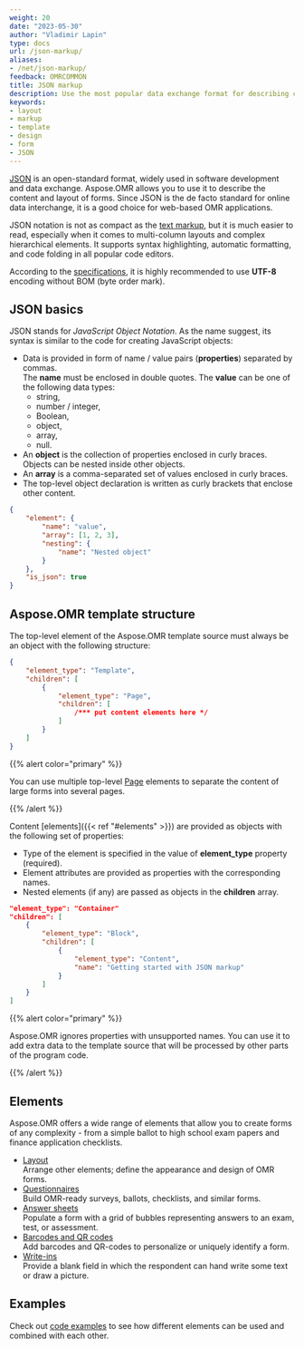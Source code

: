 ```yaml
---
weight: 20
date: "2023-05-30"
author: "Vladimir Lapin"
type: docs
url: /json-markup/
aliases:
- /net/json-markup/
feedback: OMRCOMMON
title: JSON markup
description: Use the most popular data exchange format for describing complex Aspose.OMR forms as nested data structures.
keywords:
- layout
- markup
- template
- design
- form
- JSON
---
```


[JSON](https://www.json.org/json-en.html) is an open-standard format, widely used in software development and data exchange. Aspose.OMR allows you to use it to describe the content and layout of forms. Since JSON is the de facto standard for online data interchange, it is a good choice for web-based OMR applications.

JSON notation is not as compact as the [text markup](/omr/txt-markup/), but it is much easier to read, especially when it comes to multi-column layouts and complex hierarchical elements. It supports syntax highlighting, automatic formatting, and code folding in all popular code editors.

According to the [specifications](https://datatracker.ietf.org/doc/html/rfc8259), it is highly recommended to use **UTF-8** encoding  without BOM (byte order mark).

## JSON basics

JSON stands for _JavaScript Object Notation_. As the name suggest, its syntax is similar to the code for creating JavaScript objects:

- Data is provided in form of name / value pairs (**properties**) separated by commas.  
  The **name** must be enclosed in double quotes. The **value** can be one of the following data types:
    - string,
    - number / integer,
    - Boolean,
    - object,
    - array,
    - null.
- An **object** is the collection of properties enclosed in curly braces. Objects can be nested inside other objects.
- An **array** is a comma-separated set of values enclosed in curly braces.
- The top-level object declaration is written as curly brackets that enclose other content.

```json
{
	"element": {
		"name": "value",
		"array": [1, 2, 3],
		"nesting": {
			"name": "Nested object"
		}
	},
	"is_json": true
}
```

## Aspose.OMR template structure

The top-level element of the Aspose.OMR template source must always be an object with the following structure:

```json
{
	"element_type": "Template",
	"children": [
		{
			"element_type": "Page",
			"children": [
				/*** put content elements here */
			]
		}
	]
}
```

{{% alert color="primary" %}} 

You can use multiple top-level [Page](/omr/json-markup/page/) elements to separate the content of large forms into several pages.

{{% /alert %}}

Content [elements]({{< ref "#elements" >}}) are provided as objects with the following set of properties:

- Type of the element is specified in the value of **element_type** property (required).  
- Element attributes are provided as properties with the corresponding names.  
- Nested elements (if any) are passed as objects in the **children** array.

```json
"element_type": "Container"
"children": [
	{
		"element_type": "Block",
		"children": [
			{
				"element_type": "Content",
				"name": "Getting started with JSON markup"
			}
		]
	}
]
```

{{% alert color="primary" %}} 

Aspose.OMR ignores properties with unsupported names. You can use it to add extra data to the template source that will be processed by other parts of the program code.

{{% /alert %}}

## Elements

Aspose.OMR offers a wide range of elements that allow you to create forms of any complexity - from a simple ballot to high school exam papers and finance application checklists.

- [Layout](/omr/json-markup/elements-layout/)  
  Arrange other elements; define the appearance and design of OMR forms.
- [Questionnaires](/omr/json-markup/elements-questionnaire/)  
  Build OMR-ready surveys, ballots, checklists, and similar forms.
- [Answer sheets](/omr/json-markup/elements-bubble-matrix/)  
  Populate a form with a grid of bubbles representing answers to an exam, test, or assessment.
- [Barcodes and QR codes](/omr/json-markup/elements-barcode/)  
  Add barcodes and QR-codes to personalize or uniquely identify a form.
- [Write-ins](/omr/json-markup/writein/)  
  Provide a blank field in which the respondent can hand write some text or draw a picture.

## Examples

Check out [code examples](/omr/json-markup/examples/) to see how different elements can be used and combined with each other.

